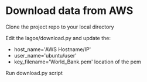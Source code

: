 # Download data from AWS

Clone the project repo to your local directory 

Edit the lagos/download.py and update the:
  * host_name='AWS Hostname/IP'
  * user_name='ubuntu/user'
  * key_filename='World_Bank.pem' location of the pem

Run download.py script

